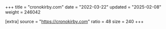 +++
title = "cronokirby.com"
date = "2022-03-22"
updated = "2025-02-08"
weight = 246042

[extra]
source = "https://cronokirby.com"
ratio = 48
size = 240
+++
